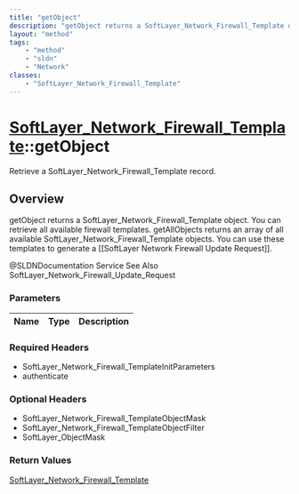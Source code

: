 ```yaml
---
title: "getObject"
description: "getObject returns a SoftLayer_Network_Firewall_Template object. You can retrieve all available firewall templates. getAl... "
layout: "method"
tags:
    - "method"
    - "sldn"
    - "Network"
classes:
    - "SoftLayer_Network_Firewall_Template"
---
```

# [SoftLayer_Network_Firewall_Template](/reference/services/SoftLayer_Network_Firewall_Template)::getObject

Retrieve a SoftLayer_Network_Firewall_Template record.


## Overview 
getObject returns a SoftLayer_Network_Firewall_Template object. You can retrieve all available firewall templates. getAllObjects returns an array of all available SoftLayer_Network_Firewall_Template objects. You can use these templates to generate a [[SoftLayer Network Firewall Update Request]]. 

@SLDNDocumentation Service See Also SoftLayer_Network_Firewall_Update_Request 

### Parameters 
|Name | Type | Description |
| --- | --- | --- |


### Required Headers
* SoftLayer_Network_Firewall_TemplateInitParameters
* authenticate

### Optional Headers
* SoftLayer_Network_Firewall_TemplateObjectMask
* SoftLayer_Network_Firewall_TemplateObjectFilter
* SoftLayer_ObjectMask

### Return Values
<a href='/reference/datatypes/SoftLayer_Network_Firewall_Template'>SoftLayer_Network_Firewall_Template </a>

